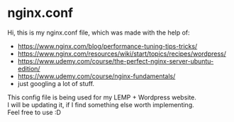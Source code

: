 # nginx.conf
Hi, this is my nginx.conf file, which was made with the help of:
- https://www.nginx.com/blog/performance-tuning-tips-tricks/
- https://www.nginx.com/resources/wiki/start/topics/recipes/wordpress/
- https://www.udemy.com/course/the-perfect-nginx-server-ubuntu-edition/
- https://www.udemy.com/course/nginx-fundamentals/
- just googling a lot of stuff.

This config file is being used for my LEMP + Wordpress website.<br/>
I will be updating it, if I find something else worth implementing.<br/>
Feel free to use :D
